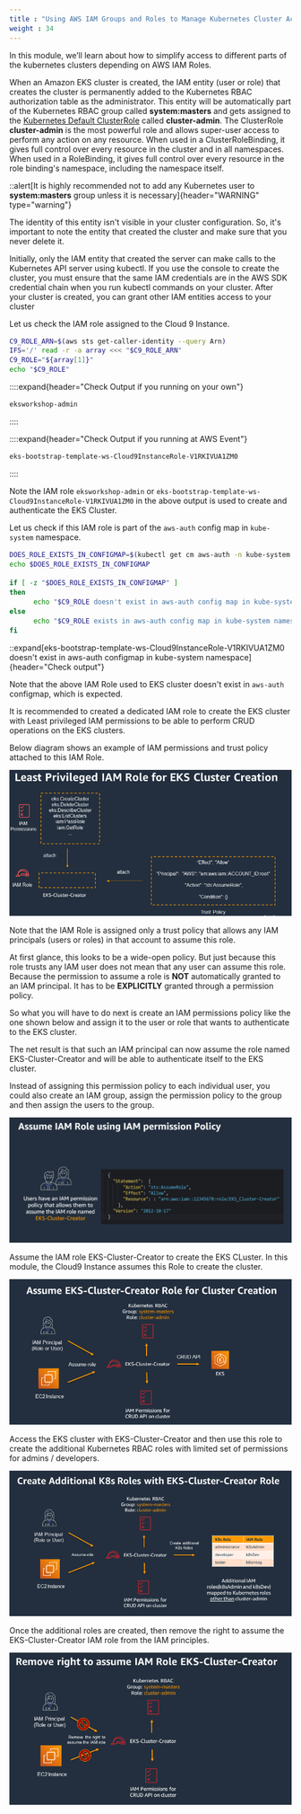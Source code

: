 ```yaml
---
title : "Using AWS IAM Groups and Roles to Manage Kubernetes Cluster Access"
weight : 34
---
```


In this module, we’ll learn about how to simplify access to different parts of the kubernetes clusters depending on AWS IAM Roles.


When an Amazon EKS cluster is created, the IAM entity (user or role) that creates the cluster is
permanently added to the Kubernetes RBAC authorization table as the administrator. This entity will be automatically part of the Kubernetes RBAC group called **system\:masters** and gets assigned to the [Kubernetes Default ClusterRole](https://kubernetes.io/docs/reference/access-authn-authz/rbac/) called **cluster-admin**. The ClusterRole **cluster-admin** is the most powerful role and allows super-user access to perform any action on any resource. When used in a ClusterRoleBinding, it gives full control over every resource in the cluster and in all namespaces. When used in a RoleBinding, it gives full control over every resource in the role binding's namespace, including the namespace itself.

::alert[It is highly recommended not to add any Kubernetes user to **system\:masters** group unless it is necessary]{header="WARNING" type="warning"}

The identity of this entity isn't visible in your cluster configuration. So,
it's important to note the entity that created the cluster and make sure that you never delete it.


Initially, only the IAM entity that created the server can make calls to the Kubernetes API server using kubectl. If
you use the console to create the cluster, you must ensure that the same IAM credentials are in the AWS
SDK credential chain when you run kubectl commands on your cluster. After your cluster is created, you
can grant other IAM entities access to your cluster

Let us check the IAM role assigned to the Cloud 9 Instance.

```bash
C9_ROLE_ARN=$(aws sts get-caller-identity --query Arn)
IFS='/' read -r -a array <<< "$C9_ROLE_ARN"
C9_ROLE="${array[1]}"
echo "$C9_ROLE"
```

::::expand{header="Check Output if you running on your own"}
```bash
eksworkshop-admin
```
::::

::::expand{header="Check Output if you running at AWS Event"}
```bash
eks-bootstrap-template-ws-Cloud9InstanceRole-V1RKIVUA1ZM0
```
::::


Note the IAM role `eksworkshop-admin` or  `eks-bootstrap-template-ws-Cloud9InstanceRole-V1RKIVUA1ZM0` in the above output is used to create and authenticate the EKS Cluster.

Let us check if this IAM role is part of the `aws-auth` config map in `kube-system` namespace.

```bash
DOES_ROLE_EXISTS_IN_CONFIGMAP=$(kubectl get cm aws-auth -n kube-system -oyaml | grep $C9_ROLE)
echo $DOES_ROLE_EXISTS_IN_CONFIGMAP

if [ -z "$DOES_ROLE_EXISTS_IN_CONFIGMAP" ]
then
      echo "$C9_ROLE doesn't exist in aws-auth config map in kube-system namespace"
else
      echo "$C9_ROLE exists in aws-auth config map in kube-system namespace"
fi
```

::expand[eks-bootstrap-template-ws-Cloud9InstanceRole-V1RKIVUA1ZM0 doesn't  exist in aws-auth configmap in kube-system namespace]{header="Check output"}

Note that the above IAM Role used to EKS cluster doesn't exist in `aws-auth`
 configmap, which is expected.

It is recommended to created a dedicated IAM role to create the EKS cluster with Least privileged IAM permissions to be able to perform CRUD operations on the EKS clusters.

Below diagram shows an example of IAM permissions and trust policy attached to this IAM Role.

![EKS Cluster Creator Role](/static/images/iam/iam-role-rbac/Least-Privileged-IAMRole.PNG)


Note that the IAM Role is assigned only a trust policy that allows any IAM principals (users or roles) in that account to assume this role.

At first glance, this looks to be a wide-open policy. But just because this role trusts any IAM user does not mean that any user can assume this role. Because the permission to assume a role is **NOT** automatically granted to an IAM principal. It has to be **EXPLICITLY** granted through a permission policy.

So what you will have to do next is create an IAM permissions policy like the one shown below and assign it to the user or role that wants to authenticate to the EKS cluster.

The net result is that such an IAM principal can now assume the role named EKS-Cluster-Creator and will be able to authenticate itself to the EKS cluster.

Instead of assigning this permission policy to each individual user, you could also create an IAM group, assign the permission policy to the group and then assign the users to the group.

![assumepolicy](/static/images/iam/iam-role-rbac/assumepolicy.png)

Assume the IAM role EKS-Cluster-Creator to create the EKS CLuster. In this module, the Cloud9 Instance assumes this Role to create the cluster.

![Assume-EKS-Cluster-CreatorRole](/static/images/iam/iam-role-rbac/Assume-EKS-Cluster-CreatorRole.PNG)


Access the EKS cluster with EKS-Cluster-Creator and then use this  role to create the additional Kubernetes RBAC roles with limited set of permissions for admins / developers.

![Create-Additional-K8s-Roles](/static/images/iam/iam-role-rbac/Create-Additional-K8s-Roles.PNG)

Once the additional roles are created, then remove the right to assume the EKS-Cluster-Creator IAM role from the IAM principles.

![Remove-right-to-assumeIAM-Role](/static/images/iam/iam-role-rbac/Remove-right-to-assumeIAM-Role.PNG)